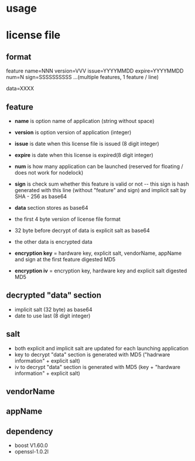 # usage

# license file

## format

feature name=NNN version=VVV issue=YYYYMMDD expire=YYYYMMDD num=N sign=SSSSSSSSSS
...(multiple features, 1 feature / line)

data=XXXX

## feature

- **name** is option name of application (string without space)
- **version** is option version of application (integer)
- **issue** is date when this license file is issued (8 digit integer)
- **expire** is date when this license is expired(8 digit integer)
- **num** is how many application can be launched (reserved for floating / does not work for nodelock)
- **sign** is check sum whether this feature is valid or not
\-- this sign is hash generated with this line (without "feature" and sign) and implicit salt by SHA - 256 as base64

- **data** section stores as base64
- the first 4 byte version of license file format
- 32 byte before decrypt of data is explicit salt as base64
- the other data is encrypted data
- **encryption key** = hardware key, explicit salt, vendorName, appName and sign at the first feature digested MD5
- **encryption iv** = encryption key, hardware key and explicit salt digested MD5

## decrypted "data" section

- implicit salt (32 byte) as base64
- date to use last (8 digit integer)

## salt

- both explicit and implicit salt are updated for each launching application
- key to decrypt "data" section is generated with MD5 ("hadrware information" + explicit salt)
- iv to decrypt "data" section is generated with MD5 (key + "hardware information" + explicit salt)

## vendorName

## appName

## dependency

- boost V1.60.0
- openssl-1.0.2l
